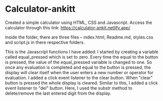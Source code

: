# Calculator-ankitt
Created a simple calculator using HTML, CSS and Javascript.
Access the calculator through this link: https://calculator-ankit.netlify.app/

Inside the folder, there are three files – index.html, Readme.md, styles.css and script.js in there respective folders.

This is the Javascript functions I have added: I started by creating a variable called equal_pressed which is set to zero. Every time the equal to the button is pressed, the value of the equal_pressed variable is changed to one.
So once any evaluation is completed and equal to the button is pressed, the display will clear itself when the user enters a new number or operator for evaluation.
I added a click event listener to the clear button. When "clear" button is pressed the whole display is cleared. Similar to this, I added a click event listener to "del" button. Here, I used the substr method to delete/remove the last entered digit from the display.
